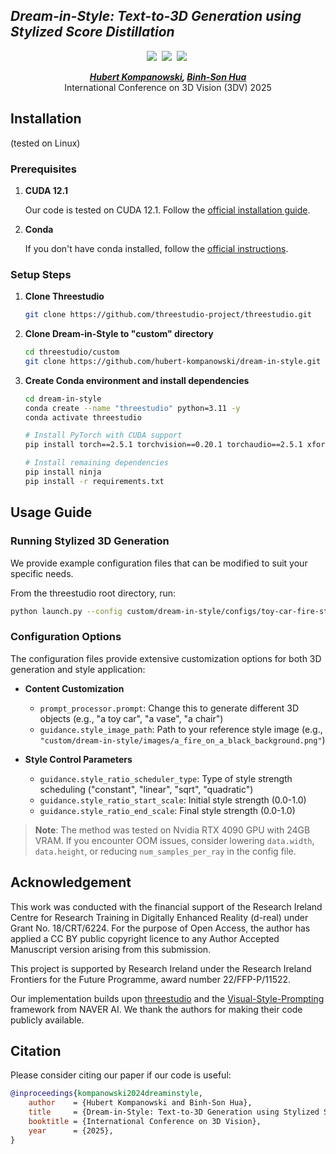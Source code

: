 ## ___***Dream-in-Style: Text-to-3D Generation using Stylized Score Distillation***___
<div align="center">

 <a href='https://arxiv.org/abs/2406.18581'><img src='https://img.shields.io/badge/arXiv-2406.18581-b31b1b.svg'></a>&nbsp;
 <a href='https://dream-in-style.github.io/'><img src='https://img.shields.io/badge/Project-Page-Green'></a>&nbsp;
 <a href='#citation'><img src='https://img.shields.io/badge/BibTex-Citation-blue.svg'></a>&nbsp;

_**[Hubert Kompanowski](https://kompanowski.com/), [Binh-Son Hua](https://sonhua.github.io/)**_
<br>
International Conference on 3D Vision (3DV) 2025
<br>

</div>


## Installation 
(tested on Linux)

### Prerequisites

1. **CUDA 12.1**
   
   Our code is tested on CUDA 12.1. Follow the [official installation guide](https://developer.nvidia.com/cuda-12-1-1-download-archive).

2. **Conda**
   
   If you don't have conda installed, follow the [official instructions](https://docs.conda.io/projects/conda/en/latest/user-guide/install/index.html).

### Setup Steps

1. **Clone Threestudio**

   ```bash
   git clone https://github.com/threestudio-project/threestudio.git
   ```

2. **Clone Dream-in-Style to "custom" directory**
   ```bash
   cd threestudio/custom
   git clone https://github.com/hubert-kompanowski/dream-in-style.git
   ```

3. **Create Conda environment and install dependencies**
   ```bash
   cd dream-in-style
   conda create --name "threestudio" python=3.11 -y
   conda activate threestudio
   
   # Install PyTorch with CUDA support
   pip install torch==2.5.1 torchvision==0.20.1 torchaudio==2.5.1 xformers --index-url https://download.pytorch.org/whl/cu121
   
   # Install remaining dependencies
   pip install ninja
   pip install -r requirements.txt
   ```

## Usage Guide

### Running Stylized 3D Generation

We provide example configuration files that can be modified to suit your specific needs.

From the threestudio root directory, run:

```bash
python launch.py --config custom/dream-in-style/configs/toy-car-fire-style-nfsd.yaml --train --gpu 0
```

### Configuration Options

The configuration files provide extensive customization options for both 3D generation and style application:

- **Content Customization**
  - `prompt_processor.prompt`: Change this to generate different 3D objects (e.g., "a toy car", "a vase", "a chair")
  - `guidance.style_image_path`: Path to your reference style image (e.g., `"custom/dream-in-style/images/a_fire_on_a_black_background.png"`)

- **Style Control Parameters**
  - `guidance.style_ratio_scheduler_type`: Type of style strength scheduling ("constant", "linear", "sqrt", "quadratic")
  - `guidance.style_ratio_start_scale`: Initial style strength (0.0-1.0)
  - `guidance.style_ratio_end_scale`: Final style strength (0.0-1.0)

> **Note**: The method was tested on Nvidia RTX 4090 GPU with 24GB VRAM. If you encounter OOM issues, consider lowering `data.width`, `data.height`, or reducing `num_samples_per_ray` in the config file.

## Acknowledgement
This work was conducted with the financial support of the Research Ireland Centre for Research Training in Digitally Enhanced Reality (d-real) under Grant No. 18/CRT/6224. For the purpose of Open Access, the author has applied a CC BY public copyright licence to any Author Accepted Manuscript version arising from this submission.

This project is supported by Research Ireland under the Research Ireland Frontiers for the Future Programme, award number 22/FFP-P/11522.

Our implementation builds upon [threestudio](https://github.com/threestudio-project/threestudio) and the [Visual-Style-Prompting](https://github.com/naver-ai/Visual-Style-Prompting) framework from NAVER AI. We thank the authors for making their code publicly available.

## Citation
Please consider citing our paper if our code is useful:
```bib
@inproceedings{kompanowski2024dreaminstyle,
    author    = {Hubert Kompanowski and Binh-Son Hua},
    title     = {Dream-in-Style: Text-to-3D Generation using Stylized Score Distillation},
    booktitle = {International Conference on 3D Vision},
    year      = {2025},
}
```